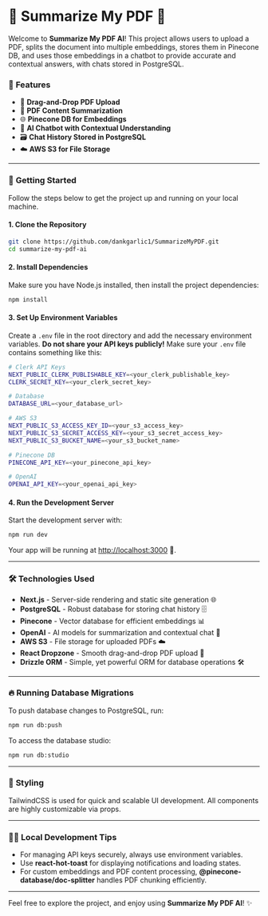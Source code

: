 # 📄 **Summarize My PDF** 🤖

Welcome to **Summarize My PDF AI**! This project allows users to upload a PDF, splits the document into multiple embeddings, stores them in Pinecone DB, and uses those embeddings in a chatbot to provide accurate and contextual answers, with chats stored in PostgreSQL.

### 🎯 **Features**

- 📂 **Drag-and-Drop PDF Upload**
- 🧠 **PDF Content Summarization**
- 🌐 **Pinecone DB for Embeddings**
- 💬 **AI Chatbot with Contextual Understanding**
- 🗃️ **Chat History Stored in PostgreSQL**
- ☁️ **AWS S3 for File Storage**

---

### 🚀 **Getting Started**

Follow the steps below to get the project up and running on your local machine.

#### 1. **Clone the Repository**

```bash
git clone https://github.com/dankgarlic1/SummarizeMyPDF.git
cd summarize-my-pdf-ai
```

#### 2. **Install Dependencies**

Make sure you have Node.js installed, then install the project dependencies:

```bash
npm install
```

#### 3. **Set Up Environment Variables**

Create a `.env` file in the root directory and add the necessary environment variables. **Do not share your API keys publicly!** Make sure your `.env` file contains something like this:

```bash
# Clerk API Keys
NEXT_PUBLIC_CLERK_PUBLISHABLE_KEY=<your_clerk_publishable_key>
CLERK_SECRET_KEY=<your_clerk_secret_key>

# Database
DATABASE_URL=<your_database_url>

# AWS S3
NEXT_PUBLIC_S3_ACCESS_KEY_ID=<your_s3_access_key>
NEXT_PUBLIC_S3_SECRET_ACCESS_KEY=<your_s3_secret_access_key>
NEXT_PUBLIC_S3_BUCKET_NAME=<your_s3_bucket_name>

# Pinecone DB
PINECONE_API_KEY=<your_pinecone_api_key>

# OpenAI
OPENAI_API_KEY=<your_openai_api_key>
```

#### 4. **Run the Development Server**

Start the development server with:

```bash
npm run dev
```

Your app will be running at [http://localhost:3000](http://localhost:3000) 🚀.

---

### 🛠️ **Technologies Used**

- **Next.js** - Server-side rendering and static site generation 🌐
- **PostgreSQL** - Robust database for storing chat history 🗄️
- **Pinecone** - Vector database for efficient embeddings 📊
- **OpenAI** - AI models for summarization and contextual chat 🤖
- **AWS S3** - File storage for uploaded PDFs ☁️
- **React Dropzone** - Smooth drag-and-drop PDF upload 📂
- **Drizzle ORM** - Simple, yet powerful ORM for database operations 🛠️

---

### 🔥 **Running Database Migrations**

To push database changes to PostgreSQL, run:

```bash
npm run db:push
```

To access the database studio:

```bash
npm run db:studio
```

---

### 🎨 **Styling**

TailwindCSS is used for quick and scalable UI development. All components are highly customizable via props.

---

### 🧑‍💻 **Local Development Tips**

- For managing API keys securely, always use environment variables.
- Use **react-hot-toast** for displaying notifications and loading states.
- For custom embeddings and PDF content processing, **@pinecone-database/doc-splitter** handles PDF chunking efficiently.

---

Feel free to explore the project, and enjoy using **Summarize My PDF AI**! ✨
